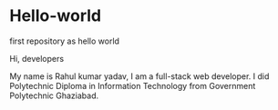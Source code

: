 # Hello-world
first repository as hello world

Hi, developers

My name is Rahul kumar yadav, I am a full-stack web developer. 
I did Polytechnic Diploma in Information Technology from Government Polytechnic Ghaziabad. 
